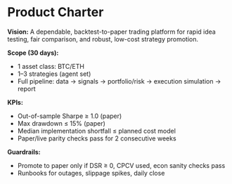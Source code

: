 # Product Charter

**Vision:**
A dependable, backtest-to-paper trading platform for rapid idea testing, fair comparison, and robust, low-cost strategy promotion.

**Scope (30 days):**
- 1 asset class: BTC/ETH
- 1–3 strategies (agent set)
- Full pipeline: data → signals → portfolio/risk → execution simulation → report

**KPIs:**
- Out-of-sample Sharpe ≥ 1.0 (paper)
- Max drawdown ≤ 15% (paper)
- Median implementation shortfall ≤ planned cost model
- Paper/live parity checks pass for 2 consecutive weeks

**Guardrails:**
- Promote to paper only if DSR ≥ 0, CPCV used, econ sanity checks pass
- Runbooks for outages, slippage spikes, daily close
